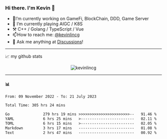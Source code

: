 ### Hi there. I'm Kevin 👋

- 🔭I’m currently working on GameFi, BlockChain, DDD, Game Server
- 🌱 I’m currently playing AIGC / K8S
-   :hammer_and_pick: C++ / Golang / TypeScript / Vue
- 📫How to reach me: [@kevinlincg](https://twitter.com/kevinlincg) 
-   :thought_balloon: Ask me anything at [Discussions](https://github.com/kevinlincg/kevinlincg/discussions/new)!

---

📈 my github stats

<p align="center"> <img src="https://github-readme-stats-ouuan.vercel.app/api?username=kevinlincg&theme=dark&show_icons=true&count_private=true" alt="kevinlincg" />

---

#### :bar_chart: 

<!--START_SECTION:waka-->

```txt
From: 09 November 2022 - To: 21 July 2023

Total Time: 305 hrs 24 mins

Go               279 hrs 19 mins >>>>>>>>>>>>>>>>>>>>>>>--   91.46 %
YAML             6 hrs 25 mins   >------------------------   02.11 %
TOML             6 hrs 15 mins   >------------------------   02.05 %
Markdown         3 hrs 17 mins   -------------------------   01.08 %
Text             2 hrs 47 mins   -------------------------   00.92 %
```

<!--END_SECTION:waka-->
